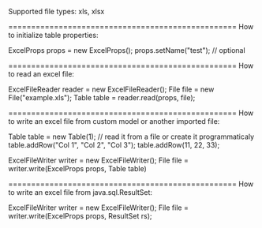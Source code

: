 Supported file types: xls, xlsx

==================================================
How to initialize table properties:

ExcelProps props = new ExcelProps();
props.setName("test"); // optional


==================================================
How to read an excel file:

ExcelFileReader reader = new ExcelFileReader();
File file = new File("example.xls");
Table table = reader.read(props, file);

==================================================
How to write an excel file from custom model or another imported file:

Table table = new Table(1); // read it from a file or create it programmaticaly
table.addRow("Col 1", "Col 2", "Col 3");
table.addRow(11, 22, 33);

ExcelFileWriter writer = new ExcelFileWriter();
File file = writer.write(ExcelProps props, Table table)

==================================================
How to write an excel file from java.sql.ResultSet:

ExcelFileWriter writer = new ExcelFileWriter();
File file = writer.write(ExcelProps props, ResultSet rs);

